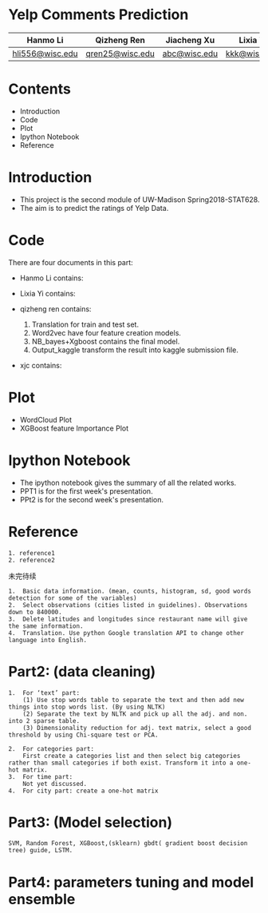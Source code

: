 # Yelp Comments Prediction

Hanmo Li| Qizheng Ren| Jiacheng Xu|Lixia Yi
--------|------------|------------|---------
hli556@wisc.edu|qren25@wisc.edu|abc@wisc.edu|kkk@wisc.edu


# Contents
* Introduction
* Code
* Plot
* Ipython Notebook
* Reference

# Introduction
* This project is the second module of UW-Madison Spring2018-STAT628.
* The aim is to predict the ratings of Yelp Data.
# Code
There are four documents in this part:
* Hanmo Li contains:
* Lixia Yi contains:
* qizheng ren contains:

    1. Translation for train and test set.
    2. Word2vec have four feature creation models.
    3. NB_bayes+Xgboost contains the final model.
    4. Output_kaggle transform the result into kaggle submission file.

* xjc contains:
# Plot
* WordCloud Plot
* XGBoost feature Importance Plot
# Ipython Notebook
* The ipython notebook gives the summary of all the related works.
* PPT1 is for the first week's presentation.
* PPt2 is for the second week's presentation.
# Reference
    1. reference1
    2. reference2

未完待续




    1.	Basic data information. (mean, counts, histogram, sd, good words detection for some of the variables)
    2.	Select observations (cities listed in guidelines). Observations down to 840000.
    3.	Delete latitudes and longitudes since restaurant name will give the same information.
    4.	Translation. Use python Google translation API to change other language into English.
# Part2: (data cleaning)
    1.	For ‘text’ part:
        (1)	Use stop words table to separate the text and then add new things into stop words list. (By using NLTK) 
        (2)	Separate the text by NLTK and pick up all the adj. and non. into 2 sparse table.
        (3)	Dimensionality reduction for adj. text matrix, select a good threshold by using Chi-square test or PCA.

    2.	For categories part:
        First create a categories list and then select big categories rather than small categories if both exist. Transform it into a one-hot matrix.
    3.	For time part:
        Not yet discussed.
    4.	For city part: create a one-hot matrix
# Part3: (Model selection)
    SVM, Random Forest, XGBoost,(sklearn) gbdt( gradient boost decision tree) guide, LSTM.
# Part4: parameters tuning and model ensemble

